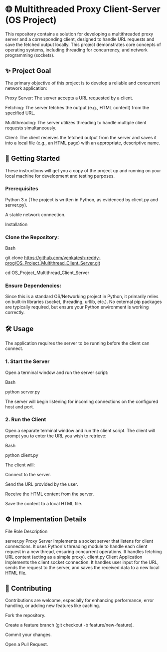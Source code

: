 # 🌐 Multithreaded Proxy Client-Server (OS Project)

This repository contains a solution for developing a multithreaded proxy server and a corresponding client, designed to handle URL requests and save the fetched output locally. This project demonstrates core concepts of operating systems, including threading for concurrency, and network programming (sockets).

## ✨ Project Goal

The primary objective of this project is to develop a reliable and concurrent network application:

Proxy Server: The server accepts a URL requested by a client.

Fetching: The server fetches the output (e.g., HTML content) from the specified URL.

Multithreading: The server utilizes threading to handle multiple client requests simultaneously.

Client: The client receives the fetched output from the server and saves it into a local file (e.g., an HTML page) with an appropriate, descriptive name.

## 🚀 Getting Started

These instructions will get you a copy of the project up and running on your local machine for development and testing purposes.

### Prerequisites

Python 3.x (The project is written in Python, as evidenced by client.py and server.py).

A stable network connection.

Installation

### Clone the Repository:

Bash

git clone https://github.com/venkatesh-reddy-prog/OS_Project_Multithread_Client_Server.git

cd OS_Project_Multithread_Client_Server

### Ensure Dependencies:

Since this is a standard OS/Networking project in Python, it primarily relies on built-in libraries (socket, threading, urllib, etc.). No external pip packages are typically required, but ensure your Python environment is working correctly.

## 🛠️ Usage

The application requires the server to be running before the client can connect.

### 1. Start the Server

Open a terminal window and run the server script:

Bash

python server.py

The server will begin listening for incoming connections on the configured host and port.

### 2. Run the Client

Open a separate terminal window and run the client script. The client will prompt you to enter the URL you wish to retrieve:

Bash

python client.py

The client will:

Connect to the server.

Send the URL provided by the user.

Receive the HTML content from the server.

Save the content to a local HTML file.

## ⚙️ Implementation Details

File	Role	Description

server.py	Proxy Server	Implements a socket server that listens for client connections. It uses Python's threading module to handle each client request in a new thread, ensuring concurrent operations. It handles fetching URL content (acting as a simple proxy).
client.py	Client Application	Implements the client socket connection. It handles user input for the URL, sends the request to the server, and saves the received data to a new local HTML file.

## 🤝 Contributing

Contributions are welcome, especially for enhancing performance, error handling, or adding new features like caching.

Fork the repository.

Create a feature branch (git checkout -b feature/new-feature).

Commit your changes.

Open a Pull Request.

